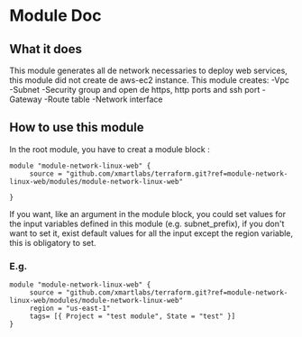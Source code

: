 # Module Doc

## What it does

This module generates all de network necessaries to deploy web services, this module did not create de aws-ec2 instance.
This module creates:
-Vpc
-Subnet
-Security group and open de https, http ports and ssh port
-Gateway
-Route table
-Network interface

## How to use this module

In the root module, you have to creat a module block :

``` 
module "module-network-linux-web" {
	 source = "github.com/xmartlabs/terraform.git?ref=module-network-linux-web/modules/module-network-linux-web"
	 
}
```

If you want, like an argument in the module block, you could set values for the input variables defined in this module (e.g. subnet_prefix), if you don't want to set it, exist default values for all the input except the region variable, this is obligatory to set.

### E.g.

```
module "module-network-linux-web" {
	 source = "github.com/xmartlabs/terraform.git?ref=module-network-linux-web/modules/module-network-linux-web"
     region = "us-east-1"
     tags= [{ Project = "test module", State = "test" }]
}
```